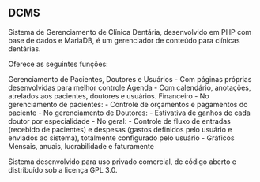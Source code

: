 ## DCMS
Sistema de Gerenciamento de Clínica Dentária, desenvolvido em PHP com base de dados e MariaDB, é um gerenciador de conteúdo para clínicas dentárias.

Oferece as seguintes funções:

Gerenciamento de Pacientes, Doutores e Usuários
    - Com páginas próprias desenvolvidas para melhor controle
Agenda
    - Com calendário, anotações, atrelados aos pacientes, doutores e usuários.
Financeiro
    - No gerenciamento de pacientes:
        - Controle de orçamentos e pagamentos do paciente
    - No gerenciamento de Doutores:
        - Estivativa de ganhos de cada doutor por especialidade
    - No geral:
        - Controle de fluxo de entradas (recebido de pacientes) e despesas (gastos definidos pelo usuário e enviados ao sistema), totalmente configurado pelo usuário
    - Gráficos Mensais, anuais, lucrabilidade e faturamente

Sistema desenvolvido para uso privado comercial, de código aberto e distribuído sob a licença GPL 3.0.
